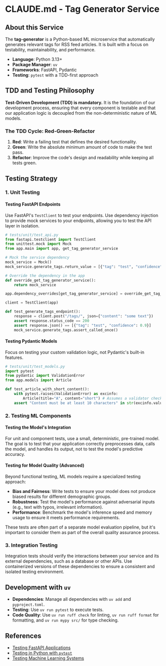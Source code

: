 # CLAUDE.md - Tag Generator Service

## About this Service

The **tag-generator** is a Python-based ML microservice that automatically generates relevant tags for RSS feed articles. It is built with a focus on testability, maintainability, and performance.

- **Language**: Python 3.13+
- **Package Manager**: `uv`
- **Frameworks**: FastAPI, Pydantic
- **Testing**: `pytest` with a TDD-first approach

## TDD and Testing Philosophy

**Test-Driven Development (TDD) is mandatory.** It is the foundation of our development process, ensuring that every component is testable and that our application logic is decoupled from the non-deterministic nature of ML models.

### The TDD Cycle: Red-Green-Refactor

1.  **Red**: Write a failing test that defines the desired functionality.
2.  **Green**: Write the absolute minimum amount of code to make the test pass.
3.  **Refactor**: Improve the code's design and readability while keeping all tests green.

## Testing Strategy

### 1. Unit Testing

#### Testing FastAPI Endpoints

Use FastAPI's `TestClient` to test your endpoints. Use dependency injection to provide mock services to your endpoints, allowing you to test the API layer in isolation.

```python
# tests/unit/test_api.py
from fastapi.testclient import TestClient
from unittest.mock import Mock
from app.main import app, get_tag_generator_service

# Mock the service dependency
mock_service = Mock()
mock_service.generate_tags.return_value = [{"tag": "test", "confidence": 0.9}]

# Override the dependency in the app
def override_get_tag_generator_service():
    return mock_service

app.dependency_overrides[get_tag_generator_service] = override_get_tag_generator_service

client = TestClient(app)

def test_generate_tags_endpoint():
    response = client.post("/tags/", json={"content": "some text"})
    assert response.status_code == 200
    assert response.json() == [{"tag": "test", "confidence": 0.9}]
    mock_service.generate_tags.assert_called_once()
```

#### Testing Pydantic Models

Focus on testing your custom validation logic, not Pydantic's built-in features.

```python
# tests/unit/test_models.py
import pytest
from pydantic import ValidationError
from app.models import Article

def test_article_with_short_content():
    with pytest.raises(ValidationError) as excinfo:
        Article(title="A", content="short") # Assumes a validator checks for min length
    assert "Content must be at least 10 characters" in str(excinfo.value)
```

### 2. Testing ML Components

#### Testing the Model's Integration

For unit and component tests, use a small, deterministic, pre-trained model. The goal is to test that your application correctly preprocesses data, calls the model, and handles its output, not to test the model's predictive accuracy.

#### Testing for Model Quality (Advanced)

Beyond functional testing, ML models require a specialized testing approach:
-   **Bias and Fairness**: Write tests to ensure your model does not produce biased results for different demographic groups.
-   **Robustness**: Test the model's performance against adversarial inputs (e.g., text with typos, irrelevant information).
-   **Performance**: Benchmark the model's inference speed and memory usage to ensure it meets performance requirements.

These tests are often part of a separate model evaluation pipeline, but it's important to consider them as part of the overall quality assurance process.

### 3. Integration Testing

Integration tests should verify the interactions between your service and its external dependencies, such as a database or other APIs. Use containerized versions of these dependencies to ensure a consistent and isolated testing environment.

## Development with `uv`

-   **Dependencies**: Manage all dependencies with `uv add` and `pyproject.toml`.
-   **Testing**: Use `uv run pytest` to execute tests.
-   **Code Quality**: Use `uv run ruff check` for linting, `uv run ruff format` for formatting, and `uv run mypy src/` for type checking.

## References

-   [Testing FastAPI Applications](https://fastapi.tiangolo.com/tutorial/testing/)
-   [Testing in Python with `pytest`](https://realpython.com/pytest-python-testing/)
-   [Testing Machine Learning Systems](https://www.eugeneyan.com/writing/testing-ml/)
